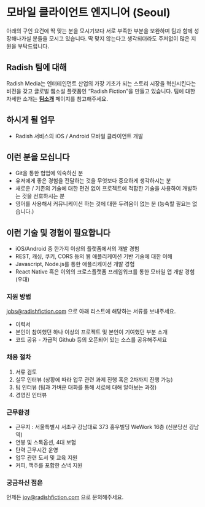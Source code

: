 
# 모바일 클라이언트 엔지니어 (Seoul)

아래의 구인 요건에 딱 맞는 분을 모시기보다 서로 부족한 부분을 보완하며 팀과 함께 성장해나가실 분들을 모시고 있습니다. 
딱 맞지 않는다고 생각되더라도 주저없이 많은 지원을 부탁드립니다.


## Radish 팀에 대해

Radish Media는 엔터테인먼트 산업의 가장 기초가 되는 스토리 시장을 혁신시킨다는 비전을 갖고 글로벌 웹소설 플랫폼인 “Radish Fiction”을 만들고 있습니다. 팀에 대한 자세한 소개는 **[팀소개](https://github.com/radishmedia/team/blob/master/README.md)** 페이지를 참고해주세요.


## 하시게 될 업무

- Radish 서비스의 iOS / Android 모바일 클라이언트 개발


## 이런 분을 모십니다

- Git을 통한 협업에 익숙하신 분
- 유저에게 좋은 경험을 전달하는 것을 무엇보다 중요하게 생각하시는 분
- 새로운 / 기존의 기술에 대한 편견 없이 프로젝트에 적합한 기술을 사용하여 개발하는 것을 선호하시는 분
- 영어를 사용해서 커뮤니케이션 하는 것에 대한 두려움이 없는 분 (능숙할 필요는 없습니다.)


## 이런 기술 및 경험이 필요합니다

- iOS/Android 중 한가지 이상의 플랫폼에서의 개발 경험
- REST, 캐싱, 쿠키, CORS 등의 웹 애플리케이션 기반 기술에 대한 이해
- Javascript, Node.js를 통한 애플리케이션 개발 경험
- React Native 혹은 이외의 크로스플랫폼 프레임워크를 통한 모바일 앱 개발 경험 (우대)


### 지원 방법

jobs@radishfiction.com 으로 아래 리스트에 해당하는 서류를 보내주세요. 

- 이력서
- 본인이 참여했던 하나 이상의 프로젝트 및 본인이 기여했던 부분 소개
- 코드 공유 - 가급적 Github 등의 오픈되어 있는 소스를 공유해주세요


### 채용 절차

1. 서류 검토
2. 실무 인터뷰 (상황에 따라 업무 관련 과제 진행 혹은 2차까지 진행 가능)
3. 팀 인터뷰 (팀과 가벼운 대화를 통해 서로에 대해 알아보는 과정)
4. 경영진 인터뷰


### 근무환경

- 근무지 : 서울특별시 서초구 강남대로 373 홍우빌딩 WeWork 16층 (신분당선 강남역)
- 연봉 및 스톡옵션, 4대 보험
- 탄력 근무시간 운영
- 업무 관련 도서 및 교육 지원
- 커피, 맥주를 포함한 스낵 지원


### 궁금하신 점은

언제든 joy@radishfiction.com 으로 문의해주세요.

